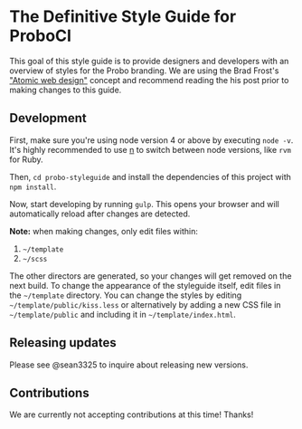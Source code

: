 # The Definitive Style Guide for ProboCI

This goal of this style guide is to provide designers and developers with an overview of styles for the Probo branding. We are using the Brad Frost's ["Atomic web design"](http://bradfrost.com/blog/post/atomic-web-design/) concept and recommend reading the his post prior to making changes to this guide.

## Development

First, make sure you're using node version 4 or above by executing `node -v`. It's highly recommended to use [n](https://www.npmjs.com/package/n) to switch between node versions, like `rvm` for Ruby. 

Then, `cd probo-styleguide` and install the dependencies of this project with `npm install`.

Now, start developing by running `gulp`. This opens your browser and will automatically reload after changes are detected.

**Note:** when making changes, only edit files within:

1. `~/template`
2. `~/scss`

The other directors are generated, so your changes will get removed on the next build. To change the appearance of the styleguide itself, edit files in the `~/template` directory. You can change the styles by editing `~/template/public/kiss.less` or alternatively by adding a new CSS file in `~/template/public` and including it in `~/template/index.html`.

## Releasing updates

Please see @sean3325 to inquire about releasing new versions.

## Contributions

We are currently not accepting contributions at this time! Thanks!